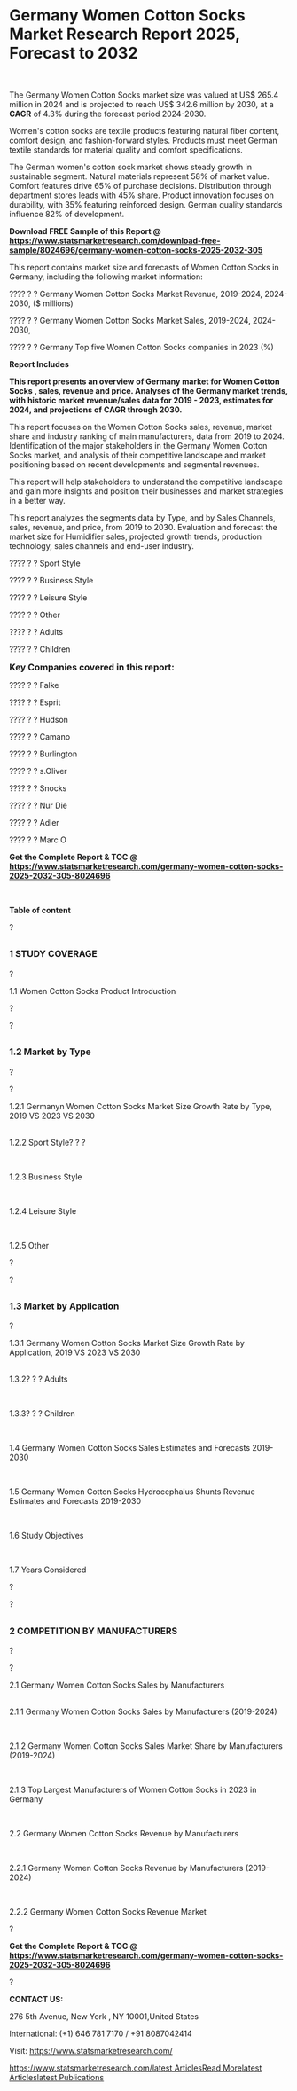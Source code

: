 <h1>Germany Women Cotton Socks Market Research Report 2025, Forecast to 2032</h1><br/><p>The Germany Women Cotton Socks market size was valued at US$ 265.4 million in 2024 and is projected to reach US$ 342.6 million by 2030, at a <strong>CAGR</strong> of 4.3% during the forecast period 2024-2030.</p>
 
 
 
 <p>Women&#39;s cotton socks are textile products featuring natural fiber content, comfort design, and fashion-forward styles. Products must meet German textile standards for material quality and comfort specifications.</p>
 
 
 
 <p>The German women&#39;s cotton sock market shows steady growth in sustainable segment. Natural materials represent 58% of market value. Comfort features drive 65% of purchase decisions. Distribution through department stores leads with 45% share. Product innovation focuses on durability, with 35% featuring reinforced design. German quality standards influence 82% of development.</p>
 
 
 
 <p><strong>Download FREE Sample of this Report @ <a href="https://www.statsmarketresearch.com/download-free-sample/8024696/germany-women-cotton-socks-2025-2032-305">https://www.statsmarketresearch.com/download-free-sample/8024696/germany-women-cotton-socks-2025-2032-305</a></strong></p>
 
 
 
 <p>This report contains market size and forecasts of Women Cotton Socks in Germany, including the following market information:</p>
 
 
 
 <p>???? ? ? Germany Women Cotton Socks Market Revenue, 2019-2024, 2024-2030, ($ millions)</p>
 
 
 
 <p>???? ? ? Germany Women Cotton Socks Market Sales, 2019-2024, 2024-2030,</p>
 
 
 
 <p>???? ? ? Germany Top five Women Cotton Socks companies in 2023 (%)</p>
 
 
 
 <p><strong>Report Includes</strong></p>
 
 
 
 <p><strong>This report presents an overview of Germany market for Women Cotton Socks , sales, revenue and price. Analyses of the Germany market trends, with historic market revenue/sales data for 2019 - 2023, estimates for 2024, and projections of <strong>CAGR</strong> through 2030.</strong></p>
 
 
 
 <p>This report focuses on the Women Cotton Socks sales, revenue, market share and industry ranking of main manufacturers, data from 2019 to 2024. Identification of the major stakeholders in the Germany Women Cotton Socks market, and analysis of their competitive landscape and market positioning based on recent developments and segmental revenues.</p>
 
 
 
 <p>This report will help stakeholders to understand the competitive landscape and gain more insights and position their businesses and market strategies in a better way.</p>
 
 
 
 <p>This report analyzes the segments data by Type, and by Sales Channels, sales, revenue, and price, from 2019 to 2030. Evaluation and forecast the market size for Humidifier sales, projected growth trends, production technology, sales channels and end-user industry.</p>
 
 
 
 <p>???? ? ? Sport Style</p>
 
 
 
 <p>???? ? ? Business Style</p>
 
 
 
 <p>???? ? ? Leisure Style</p>
 
 
 
 <p>???? ? ? Other</p>
 
 
 
 <p>???? ? ? Adults</p>
 
 
 
 <p>???? ? ? Children</p>
 
 
 
 <p><span style="font-size:16px"><strong>Key Companies covered in this report:</strong></span></p>
 
 
 
 <p>???? ? ? Falke</p>
 
 
 
 <p>???? ? ? Esprit</p>
 
 
 
 <p>???? ? ? Hudson</p>
 
 
 
 <p>???? ? ? Camano</p>
 
 
 
 <p>???? ? ? Burlington</p>
 
 
 
 <p>???? ? ? s.Oliver</p>
 
 
 
 <p>???? ? ? Snocks</p>
 
 
 
 <p>???? ? ? Nur Die</p>
 
 
 
 <p>???? ? ? Adler</p>
 
 
 
 <p>???? ? ? Marc O</p>
 
 
 
 <div><b>Get the Complete Report & TOC @ <a href="https://www.statsmarketresearch.com/germany-women-cotton-socks-2025-2032-305-8024696">https://www.statsmarketresearch.com/germany-women-cotton-socks-2025-2032-305-8024696</a></b></div>
 
 
 
 <p><br />
 
 <b>Table of content</b></p>
 
 
 
 <p>? </p>
 
 
 
 <h2><span style="font-size:16px"><strong>1 STUDY COVERAGE</strong></span></h2>
 
 
 
 <p>? </p>
 
 
 
 <p>1.1 Women Cotton Socks Product Introduction</p>
 
 
 
 <p>? </p>
 
 
 
 <p>? </p>
 
 
 
 <h2><span style="font-size:16px"><strong>1.2 Market by Type</strong></span></h2>
 
 
 
 <p>? </p>
 
 
 
 <p>? </p>
 
 
 
 <p>1.2.1 Germanyn Women Cotton Socks Market Size Growth Rate by Type, 2019 VS 2023 VS 2030<br />
 
 <br />
 
 1.2.2 Sport Style? ? ? <br />
 
 <br />
 
 1.2.3 Business Style<br />
 
 <br />
 
 1.2.4 Leisure Style<br />
 
 <br />
 
 1.2.5 Other<br />
 
 ? </p>
 
 
 
 <p>? </p>
 
 
 
 <h2><span style="font-size:16px"><strong>1.3 Market by Application</strong></span></h2>
 
 
 
 <p>? </p>
 
 
 
 <p>1.3.1 Germany Women Cotton Socks Market Size Growth Rate by Application, 2019 VS 2023 VS 2030<br />
 
 <br />
 
 1.3.2? ? ? Adults<br />
 
 <br />
 
 1.3.3? ? ? Children<br />
 
 <br />
 
 1.4 Germany Women Cotton Socks Sales Estimates and Forecasts 2019-2030<br />
 
 <br />
 
 1.5 Germany Women Cotton Socks Hydrocephalus Shunts Revenue Estimates and Forecasts 2019-2030<br />
 
 <br />
 
 1.6 Study Objectives<br />
 
 <br />
 
 1.7 Years Considered</p>
 
 
 
 <p>? </p>
 
 
 
 <p>? </p>
 
 
 
 <h2><span style="font-size:16px"><strong>2 COMPETITION BY MANUFACTURERS</strong></span></h2>
 
 
 
 <p>? </p>
 
 
 
 <p>? </p>
 
 
 
 <p>2.1 Germany Women Cotton Socks Sales by Manufacturers<br />
 
 <br />
 
 2.1.1 Germany Women Cotton Socks Sales by Manufacturers (2019-2024)<br />
 
 <br />
 
 2.1.2 Germany Women Cotton Socks Sales Market Share by Manufacturers (2019-2024)<br />
 
 <br />
 
 2.1.3 Top Largest Manufacturers of Women Cotton Socks in 2023 in Germany<br />
 
 <br />
 
 2.2 Germany Women Cotton Socks Revenue by Manufacturers<br />
 
 <br />
 
 2.2.1 Germany Women Cotton Socks Revenue by Manufacturers (2019-2024)<br />
 
 <br />
 
 2.2.2 Germany Women Cotton Socks Revenue Market</p>
 
 
 
 <p>? </p>
 
 
 
 <div><b>Get the Complete Report & TOC @ <a href="https://www.statsmarketresearch.com/germany-women-cotton-socks-2025-2032-305-8024696">https://www.statsmarketresearch.com/germany-women-cotton-socks-2025-2032-305-8024696</a></b></div>
 
 
 
 <p>? </p>
 
 
 
 <p><b>CONTACT US:</b><br />
 
 276 5th Avenue, New York , NY 10001,United States<br />
 
 International: (+1) 646 781 7170 / +91 8087042414<br />
 
 Visit: <a href="https://www.statsmarketresearch.com/">https://www.statsmarketresearch.com/</a><br />
 
 <a href="https://gyeongbokgung.com">https://www.statsmarketresearch.com/</a><a href="https://hallyeomaritime.com">latest Articles</a><a href="https://jingwansa.com">Read More</a><a href="https://nguoiviet.jp/">latest Articles</a><a href="https://www.intelmarketresearch.com/">latest Publications</a></p>
